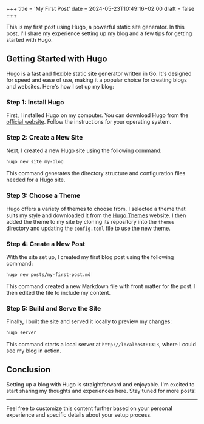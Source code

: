 +++
title = 'My First Post'
date = 2024-05-23T10:49:16+02:00
draft = false
+++

This is my first post using Hugo, a powerful static site generator. In this post, I'll share my experience setting up my blog and a few tips for getting started with Hugo.

## Getting Started with Hugo

Hugo is a fast and flexible static site generator written in Go. It's designed for speed and ease of use, making it a popular choice for creating blogs and websites. Here's how I set up my blog:

### Step 1: Install Hugo

First, I installed Hugo on my computer. You can download Hugo from the [official website](https://gohugo.io/getting-started/installing/). Follow the instructions for your operating system.

### Step 2: Create a New Site

Next, I created a new Hugo site using the following command:

```bash
hugo new site my-blog
```

This command generates the directory structure and configuration files needed for a Hugo site.

### Step 3: Choose a Theme

Hugo offers a variety of themes to choose from. I selected a theme that suits my style and downloaded it from the [Hugo Themes](https://themes.gohugo.io/) website. I then added the theme to my site by cloning its repository into the `themes` directory and updating the `config.toml` file to use the new theme.

### Step 4: Create a New Post

With the site set up, I created my first blog post using the following command:

```bash
hugo new posts/my-first-post.md
```

This command created a new Markdown file with front matter for the post. I then edited the file to include my content.

### Step 5: Build and Serve the Site

Finally, I built the site and served it locally to preview my changes:

```bash
hugo server
```

This command starts a local server at `http://localhost:1313`, where I could see my blog in action.

## Conclusion

Setting up a blog with Hugo is straightforward and enjoyable. I'm excited to start sharing my thoughts and experiences here. Stay tuned for more posts!

---

Feel free to customize this content further based on your personal experience and specific details about your setup process.